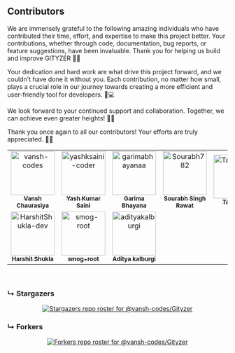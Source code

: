 ## Contributors
We are immensely grateful to the following amazing individuals who have contributed their time, effort, and expertise to make this project better. Your contributions, whether through code, documentation, bug reports, or feature suggestions, have been invaluable. Thank you for helping us build and improve GITYZER 🌟✨

Your dedication and hard work are what drive this project forward, and we couldn't have done it without you. Each contribution, no matter how small, plays a crucial role in our journey towards creating a more efficient and user-friendly tool for developers. 🙌💻

We look forward to your continued support and collaboration. Together, we can achieve even greater heights! 🚀🌐

Thank you once again to all our contributors! Your efforts are truly appreciated. 💖👏

<!-- readme: contributors -start -->
<table>
	<tbody>
		<tr>
            <td align="center">
                <a href="https://github.com/vansh-codes">
                    <img src="https://avatars.githubusercontent.com/u/114163734?v=4" width="100;" alt="vansh-codes"/>
                    <br />
                    <sub><b>Vansh Chaurasiya</b></sub>
                </a>
            </td>
            <td align="center">
                <a href="https://github.com/yashksaini-coder">
                    <img src="https://avatars.githubusercontent.com/u/115717039?v=4" width="100;" alt="yashksaini-coder"/>
                    <br />
                    <sub><b>Yash Kumar Saini</b></sub>
                </a>
            </td>
            <td align="center">
                <a href="https://github.com/garimabhayanaa">
                    <img src="https://avatars.githubusercontent.com/u/169595093?v=4" width="100;" alt="garimabhayanaa"/>
                    <br />
                    <sub><b>Garima Bhayana</b></sub>
                </a>
            </td>
            <td align="center">
                <a href="https://github.com/Sourabh782">
                    <img src="https://avatars.githubusercontent.com/u/103349890?v=4" width="100;" alt="Sourabh782"/>
                    <br />
                    <sub><b>Sourabh Singh Rawat</b></sub>
                </a>
            </td>
            <td align="center">
                <a href="https://github.com/Tamanna225">
                    <img src="https://avatars.githubusercontent.com/u/119917783?v=4" width="100;" alt="Tamanna225"/>
                    <br />
                    <sub><b>Tamanna</b></sub>
                </a>
            </td>
            <td align="center">
                <a href="https://github.com/murtaza-sadri-19">
                    <img src="https://avatars.githubusercontent.com/u/151193465?v=4" width="100;" alt="murtaza-sadri-19"/>
                    <br />
                    <sub><b>Murtaza Sadriwala</b></sub>
                </a>
            </td>
		</tr>
		<tr>
            <td align="center">
                <a href="https://github.com/HarshitShukla-dev">
                    <img src="https://avatars.githubusercontent.com/u/109151752?v=4" width="100;" alt="HarshitShukla-dev"/>
                    <br />
                    <sub><b>Harshit Shukla</b></sub>
                </a>
            </td>
            <td align="center">
                <a href="https://github.com/smog-root">
                    <img src="https://avatars.githubusercontent.com/u/181578777?v=4" width="100;" alt="smog-root"/>
                    <br />
                    <sub><b>smog-root</b></sub>
                </a>
            </td>
            <td align="center">
                <a href="https://github.com/adityakalburgi">
                    <img src="https://avatars.githubusercontent.com/u/124163311?v=4" width="100;" alt="adityakalburgi"/>
                    <br />
                    <sub><b>Aditya kalburgi</b></sub>
                </a>
            </td>
		</tr>
	<tbody>
</table>
<!-- readme: contributors -end -->

<br>

### &#8627; Stargazers

<div align='center'>

[![Stargazers repo roster for @vansh-codes/Gityzer](https://reporoster.com/stars/vansh-codes/Gityzer)](https://github.com/vansh-codes/Gityzer/stargazers)

</div>

### &#8627; Forkers
<div align='center'>

[![Forkers repo roster for @vansh-codes/Gityzer](https://reporoster.com/forks/vansh-codes/Gityzer)](https://github.com/vansh-codes/Gityzer/network/members)

</div>
